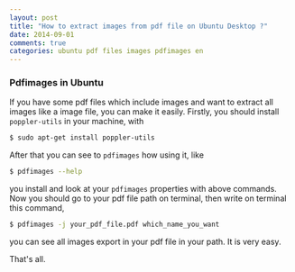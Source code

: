 ```yaml
---
layout: post
title: "How to extract images from pdf file on Ubuntu Desktop ?"
date: 2014-09-01 
comments: true
categories: ubuntu pdf files images pdfimages en
---
```


### Pdfimages in Ubuntu

If you have some pdf files which include images and want to extract all images like a image file, 
you can make it easily. Firstly, you should install `poppler-utils` in your machine, with

```bash 
$ sudo apt-get install poppler-utils
```

<!-- more -->

After that you can see to `pdfimages` how using it, like

```bash
$ pdfimages --help
```

you install and look at your `pdfimages` properties with above commands. Now you should go to your pdf 
file path on terminal, then write on terminal this command,

```bash 
$ pdfimages -j your_pdf_file.pdf which_name_you_want
```

you can see all images export in your pdf file in your path.
It is very easy.

That's all.